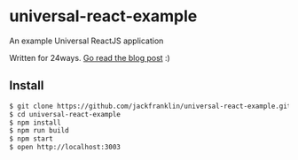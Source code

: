 # universal-react-example
An example Universal ReactJS application

Written for 24ways. [Go read the blog post](https://24ways.org/2015/universal-react/) :)

## Install
```sh
$ git clone https://github.com/jackfranklin/universal-react-example.git
$ cd universal-react-example
$ npm install
$ npm run build
$ npm start
$ open http://localhost:3003
```
